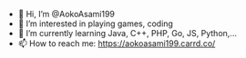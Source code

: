 - 👋 Hi, I’m @AokoAsami199
- 👀 I’m interested in playing games, coding
- 🌱 I’m currently learning Java, C++, PHP, Go, JS, Python,...
- 📫 How to reach me: https://aokoasami199.carrd.co/

<!---
AokoAsami199/AokoAsami199 is a ✨ special ✨ repository because its `README.md` (this file) appears on your GitHub profile.
You can click the Preview link to take a look at your changes.
--->
